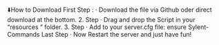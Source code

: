 :arrow_down:How to Download
First Step : · Download the file via Github oder direct download at the bottom.
2. Step · Drag and drop the Script in your “resources ” folder.
3. Step · Add to your server.cfg file: ensure Sylent-Commands
Last Step · Now Restart the server and just have fun!

